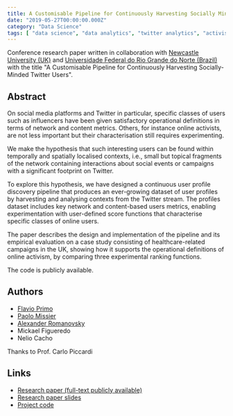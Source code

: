 ```yaml
---
title: A Customisable Pipeline for Continuously Harvesting Socially Minded Twitter Users
date: "2019-05-27T00:00:00.000Z"
category: "Data Science"
tags: [ "data science", "data analytics", "twitter analytics", "activists", "programming languages" ]
---
```


Conference research paper written in collaboration with [Newcastle University (UK)](https://www.ncl.ac.uk/) and [Universidade Federal do Rio Grande do Norte (Brazil)](https://www.ufrn.br/) with the title "A Customisable Pipeline for Continuously Harvesting Socially-Minded Twitter Users".

Abstract
----

On social media platforms and Twitter in particular, specific classes of users such as influencers have been given satisfactory operational definitions in terms of network and content metrics. Others, for instance online activists, are not less important but their characterisation still requires experimenting.

We make the hypothesis that such interesting users can be found within temporally and spatially localised contexts, i.e., small but topical fragments of the network containing interactions about social events or campaigns with a significant footprint on Twitter.

To explore this hypothesis, we have designed a continuous user profile discovery pipeline that produces an ever-growing dataset of user profiles by harvesting and analysing contexts from the Twitter stream. The profiles dataset includes key network and content-based users metrics, enabling experimentation with user-defined score functions that characterise specific classes of online users.

The paper describes the design and implementation of the pipeline and its empirical evaluation on a case study consisting of healthcare-related campaigns in the UK, showing how it supports the operational definitions of online activism, by comparing three experimental ranking functions.

The code is publicly available.

Authors
----
* [Flavio Primo](https://orcid.org/0000-0003-2116-2343)
* [Paolo Missier](https://orcid.org/0000-0002-0978-2446)
* [Alexander Romanovsky](https://orcid.org/0000-0002-4076-3331)
* Mickael Figueredo
* Nelio Cacho

Thanks to Prof. Carlo Piccardi

Links
----

*   [Research paper (full-text publicly available)](https://www.researchgate.net/publication/331832776_A_customisable_pipeline_for_continuously_harvesting_socially-minded_Twitter_users)
*   [Research paper slides](https://www.slideshare.net/FlavioPrimo2/a-customisable-pipeline-for-continuously-harvesting-sociallyminded-twitter-users)
*   [Project code](https://github.com/flaprimo/twitter-network-analysis)